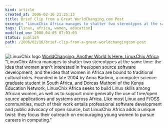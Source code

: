 ```yaml
---
kind: article
created_at: 2006-02-16 21:25:13
title: Brief Clip from a Great WorldChanging.com Post
excerpt: "LinuxChix Africa manages to shatter two stereotypes at the same time: the idea that women aren't interested in free/open source software development; and the idea that women in Africa are bound to traditional cultural roles."
tags: [linux, africa, women, education]
modified_on: 2008-04-05 07:03:03
status: publish 
path: /2006/02/16/brief-clip-from-a-great-worldchangingcom-post
---
```


<img src='/static/images/greenchix_logo01.jpg' alt='LinuxChix logo' /> <a href="http://www.worldchanging.com/archives/004109.html">WorldChanging: Another World Is Here: LinuxChix Africa</a>
"LinuxChix Africa manages to shatter two stereotypes at the same time: the idea that women aren't interested in free/open source software development; and the idea that women in Africa are bound to traditional cultural roles. Founded in late 2004 by Anna Badimo, a computer science graduate student in South Africa, and Dorcas Muthoni of the Kenya Education Network, LinuxChix Africa seeks to build Linux skills among African women, as well as to support more generally the use of free/open source applications and systems across Africa. Like most Linux and F/OSS communities, much of their work entails professional software development and public advocacy of open source, but LinuxChix Africa adds a unique twist: they focus their outreach on encouraging young women to pursue careers in computing."